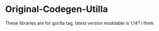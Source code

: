 # Original-Codegen-Utilla
These libraries are for gorilla tag, latest version moddable is 1.14? i think
